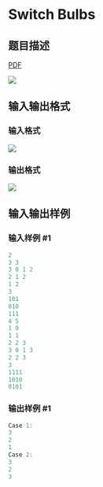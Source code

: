 # Switch Bulbs

## 题目描述

[problemUrl]: https://uva.onlinejudge.org/index.php?option=com_onlinejudge&Itemid=8&category=243&page=show_problem&problem=3287

[PDF](https://uva.onlinejudge.org/external/121/p12135.pdf)

![](https://cdn.luogu.com.cn/upload/vjudge_pic/UVA12135/37cfa33a39b4606660fb4e02eb997c3134f00f85.png)

## 输入输出格式

### 输入格式

![](https://cdn.luogu.com.cn/upload/vjudge_pic/UVA12135/7d5a8a302d72ac4f41c098d6ffc62ce0bf50b2ea.png)

### 输出格式

![](https://cdn.luogu.com.cn/upload/vjudge_pic/UVA12135/5ee575637e4f0db1dd2b9c7efd3799b87bbb2e88.png)

## 输入输出样例

### 输入样例 #1

```cpp
2
3 3
3 0 1 2
2 1 2
1 2
3
101
010
111
4 5
1 0
1 1
2 2 3
3 0 1 3
2 2 3
3
1111
1010
0101
```


### 输出样例 #1

```cpp
Case 1:
3
2
1
Case 2:
3
2
3
```


